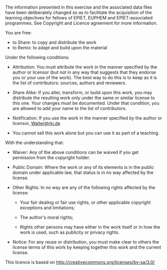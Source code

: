 The information presented in this exercise and the
associated data files have been deliberately changed so as to facilitate
the acquisition of the learning objectives for fellows of EPIET, EUPHEM
and EPIET-associated programmes. See Copyright and Licence agreement for more information.

You are free:

-   to Share: to copy and distribute the work
-   to Remix: to adapt and build upon the material

Under the following conditions:

-   Attribution: You must attribute the work in the manner specified by
    the author or licensor (but not in any way that suggests that they
    endorse you or your use of the work). The best way to do this is to
    keep as it is the list of contributors: sources, authors and
    reviewers.

-   Share Alike: If you alter, transform, or build upon this work, you
    may distribute the resulting work only under the same or similar
    license to this one. Your changes must be documented. Under that
    condition, you are allowed to add your name to the list of
    contributors.

-   Notification: If you use the work in the manner specified by the
    author or licensor, [Walter\@rki.de](mailto:Walterj@rki.de)

-   You cannot sell this work alone but you can use it as part of a
    teaching.

With the understanding that:

-   Waiver: Any of the above conditions can be waived if you get
    permission from the copyright holder.

-   Public Domain: Where the work or any of its elements is in the
    public domain under applicable law, that status is in no way
    affected by the license.

-   Other Rights: In no way are any of the following rights affected by
    the license:

    -   Your fair dealing or fair use rights, or other applicable
        copyright exceptions and limitations;

    -   The author's moral rights;

    -   Rights other persons may have either in the work itself or in
        how the work is used, such as publicity or privacy rights.

-   Notice: For any reuse or distribution, you must make clear to others
    the license terms of this work by keeping together this work and the
    current license.

This licence is based on
<http://creativecommons.org/licenses/by-sa/3.0/>